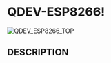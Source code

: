 # QDEV-ESP8266!
![QDEV_ESP8266_TOP](https://user-images.githubusercontent.com/99380815/153349810-ae538f17-ece2-4cde-9967-0de899148a7f.png)

## DESCRIPTION

